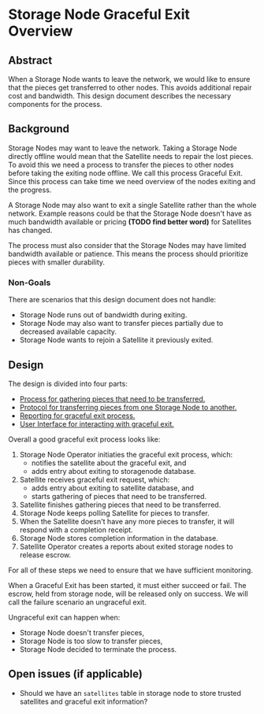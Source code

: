 # Storage Node Graceful Exit Overview

## Abstract

When a Storage Node wants to leave the network, we would like to ensure that the pieces get transferred to other nodes. This avoids additional repair cost and bandwidth. This design document describes the necessary components for the process.

## Background

Storage Nodes may want to leave the network. Taking a Storage Node directly offline would mean that the Satellite needs to repair the lost pieces. To avoid this we need a process to transfer the pieces to other nodes before taking the exiting node offline. We call this process Graceful Exit. Since this process can take time we need overview of the nodes exiting and the progress.

A Storage Node may also want to exit a single Satellite rather than the whole network. Example reasons could be that the Storage Node doesn't have as much bandwidth available or pricing **(TODO find better word)** for Satellites has changed.

The process must also consider that the Storage Nodes may have limited bandwidth available or patience. This means the process should prioritize pieces with smaller durability.

### Non-Goals

There are scenarios that this design document does not handle:

- Storage Node runs out of bandwidth during exiting.
- Storage Node may also want to transfer pieces partially due to decreased available capacity.
- Storage Node wants to rejoin a Satellite it previously exited.

## Design

The design is divided into four parts:

- [Process for gathering pieces that need to be transferred.](storagenode-graceful-exit-pieces.md)
- [Protocol for transferring pieces from one Storage Node to another.](storagenode-graceful-exit-protocol.md)
- [Reporting for graceful exit process.](storagenode-graceful-exit-reports.md)
- [User Interface for interacting with graceful exit.](storagenode-graceful-exit-ui.md)

Overall a good graceful exit process looks like:

1. Storage Node Operator initiaties the graceful exit process, which:
    - notifies the satellite about the graceful exit, and
    - adds entry about exiting to storagenode database.
2. Satellite receives graceful exit request, which:
    - adds entry about exiting to satellite database, and
    - starts gathering of pieces that need to be transferred.
3. Satellite finishes gathering pieces that need to be transferred.
4. Storage Node keeps polling Satellite for pieces to transfer.
5. When the Satellite doesn't have any more pieces to transfer, it will respond with a completion receipt.
6. Storage Node stores completion information in the database.
7. Satellite Operator creates a reports about exited storage nodes to release escrow.

For all of these steps we need to ensure that we have sufficient monitoring.

When a Graceful Exit has been started, it must either succeed or fail. The escrow, held from storage node, will be released only on success. We will call the failure scenario an ungraceful exit.

Ungraceful exit can happen when:

- Storage Node doesn't transfer pieces,
- Storage Node is too slow to transfer pieces,
- Storage Node decided to terminate the process.

## Open issues (if applicable)

- Should we have an `satellites` table in storage node to store trusted satellites and graceful exit information?
